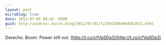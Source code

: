 ```yaml
---
layout: post
microblog: true
date: 2012-07-01 08:42 -0500
guid: http://padraic.micro.blog/2012/07/01/t219425664464453632.html
---
```

Derecho. Boom. Power still out. [http://t.co/cfVaSDa3](http://t.co/cfVaSDa3)
